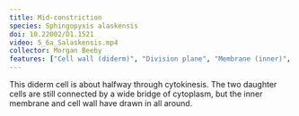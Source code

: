 ```yaml
---
title: Mid-constriction
species: Sphingopyxis alaskensis 
doi: 10.22002/D1.1521
video: 5_6a_Salaskensis.mp4
collector: Morgan Beeby
features: ["Cell wall (diderm)", "Division plane", "Membrane (inner)", "Membrane (outer)", "Ribosomes", "Storage granules"]
---
```


This diderm cell is about halfway through cytokinesis. The two daughter cells are still connected by a wide bridge of cytoplasm, but the inner membrane and cell wall have drawn in all around.

